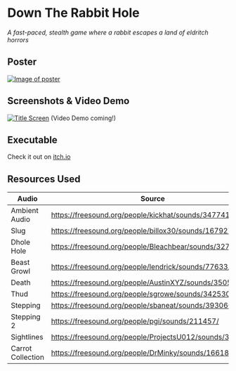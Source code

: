 # Down The Rabbit Hole
_A fast-paced, stealth game where a rabbit escapes a land of eldritch horrors_

## Poster
[![Image of poster](https://i.imgur.com/gzVgrWK.jpg)](https://i.imgur.com/gzVgrWK.jpg)

## Screenshots & Video Demo
[![Title Screen](https://i.imgur.com/w4KiTVy.jpg)](https://i.imgur.com/w4KiTVy.jpg)
(Video Demo coming!)

## Executable
Check it out on [itch.io](https://beep-boppers.itch.io/down-the-rabbit-hole)

## Resources Used
Audio        | Source     
------------ | -------------
Ambient Audio | https://freesound.org/people/kickhat/sounds/347741/
Slug | https://freesound.org/people/billox30/sounds/167927/
Dhole Hole | https://freesound.org/people/Bleachbear/sounds/327014/
Beast Growl | https://freesound.org/people/lendrick/sounds/77633/
Death | https://freesound.org/people/AustinXYZ/sounds/350593/
Thud | https://freesound.org/people/sgrowe/sounds/342530/
Stepping | https://freesound.org/people/sbaneat/sounds/393060/
Stepping 2 | https://freesound.org/people/pgi/sounds/211457/
Sightlines | https://freesound.org/people/ProjectsU012/sounds/340959/
Carrot Collection | https://freesound.org/people/DrMinky/sounds/166184/
